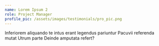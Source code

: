 ```yaml
---
name: Lorem Ipsum 2
role: Project Manager
profile_pic: /assets/images/testimonials/pro_pic.png
---
```


Inferiorem aliquando te intus erant legendus pariuntur Pacuvii referenda mutat Utrum parte Deinde amputata refert?

